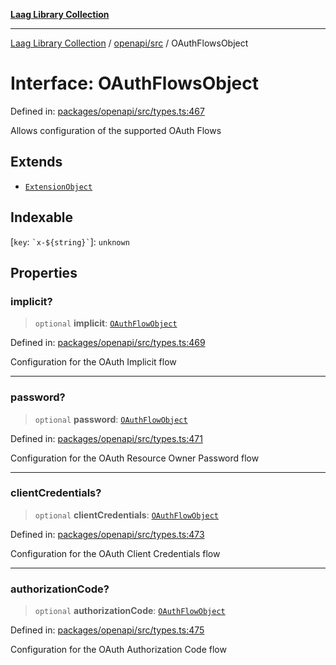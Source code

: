 [**Laag Library Collection**](../../../README.md)

***

[Laag Library Collection](../../../modules.md) / [openapi/src](../README.md) / OAuthFlowsObject

# Interface: OAuthFlowsObject

Defined in: [packages/openapi/src/types.ts:467](https://github.com/bschwarz/laag/blob/fbbd59f53b1467155cca720fc2d13c5cf1b8ba8f/packages/openapi/src/types.ts#L467)

Allows configuration of the supported OAuth Flows

## Extends

- [`ExtensionObject`](../../../@laag/core/interfaces/ExtensionObject.md)

## Indexable

\[`key`: `` `x-${string}` ``\]: `unknown`

## Properties

### implicit?

> `optional` **implicit**: [`OAuthFlowObject`](OAuthFlowObject.md)

Defined in: [packages/openapi/src/types.ts:469](https://github.com/bschwarz/laag/blob/fbbd59f53b1467155cca720fc2d13c5cf1b8ba8f/packages/openapi/src/types.ts#L469)

Configuration for the OAuth Implicit flow

***

### password?

> `optional` **password**: [`OAuthFlowObject`](OAuthFlowObject.md)

Defined in: [packages/openapi/src/types.ts:471](https://github.com/bschwarz/laag/blob/fbbd59f53b1467155cca720fc2d13c5cf1b8ba8f/packages/openapi/src/types.ts#L471)

Configuration for the OAuth Resource Owner Password flow

***

### clientCredentials?

> `optional` **clientCredentials**: [`OAuthFlowObject`](OAuthFlowObject.md)

Defined in: [packages/openapi/src/types.ts:473](https://github.com/bschwarz/laag/blob/fbbd59f53b1467155cca720fc2d13c5cf1b8ba8f/packages/openapi/src/types.ts#L473)

Configuration for the OAuth Client Credentials flow

***

### authorizationCode?

> `optional` **authorizationCode**: [`OAuthFlowObject`](OAuthFlowObject.md)

Defined in: [packages/openapi/src/types.ts:475](https://github.com/bschwarz/laag/blob/fbbd59f53b1467155cca720fc2d13c5cf1b8ba8f/packages/openapi/src/types.ts#L475)

Configuration for the OAuth Authorization Code flow
